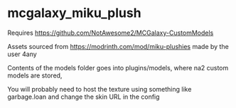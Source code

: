 # mcgalaxy_miku_plush

Requires https://github.com/NotAwesome2/MCGalaxy-CustomModels

Assets sourced from https://modrinth.com/mod/miku-plushies made by the user 4any

Contents of the models folder goes into plugins/models, where na2 custom models are stored,

You will probably need to host the texture using something like garbage.loan and change the skin URL in the config
